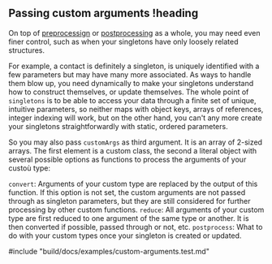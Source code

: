 ## Passing custom arguments !heading

On top of [preprocessign](#preprocessign-arguments) or [postprocessing](#postprocessing-an-instance) as a whole, you may need even finer control, such as when your singletons have only loosely related structures.

For example, a contact is definitely a singleton, is uniquely identified with a few parameters but may have many more associated. As ways to handle them blow up, you need dynamically to make your singletons understand how to construct themselves, or update themselves. The whole point of `singletons` is to be able to access your data through a finite set of unique, intuitive parameters, so neither maps with object keys, arrays of references, integer indexing will work, but on the other hand, you can't any more create your singletons straightforwardly with static, ordered parameters.

So you may also pass `customArgs` as third argument. It is an array of 2-sized arrays. The first element is a custom class, the second a literal object with several possible options as functions to process the arguments of your custoù type:

`convert`: Arguments of your custom type are replaced by the output of this function. If this option is not set, the custom arguments are not passed through as singleton parameters, but they are still considered for further processing by other custom functions.
`reduce`: All arguments of your custom type are first reduced to one argument of the same type or another. It is then converted if possible, passed through or not, etc.
`postprocess`: What to do with your custom types once your singleton is created or updated.

#include "build/docs/examples/custom-arguments.test.md"

